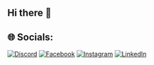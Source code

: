 ## Hi there 👋

<!--
**aes4096/aes4096** is a ✨ _special_ ✨ repository because its `README.md` (this file) appears on your GitHub profile.

Here are some ideas to get you started:

- 🔭 I’m currently working on ...
- 🌱 I’m currently learning ...
- 👯 I’m looking to collaborate on ...
- 🤔 I’m looking for help with ...
- 💬 Ask me about ...
- 📫 How to reach me: ...
- 😄 Pronouns: ...
- ⚡ Fun fact: ...
-->

## 🌐 Socials:
[![Discord](https://img.shields.io/badge/Discord-%237289DA.svg?logo=discord&logoColor=white)](https://discord.gg/3eA3dqWGTP) [![Facebook](https://img.shields.io/badge/Facebook-%231877F2.svg?logo=Facebook&logoColor=white)](https://facebook.com/ikukhtikov) [![Instagram](https://img.shields.io/badge/Instagram-%23E4405F.svg?logo=Instagram&logoColor=white)](https://instagram.com/aes.4096) [![LinkedIn](https://img.shields.io/badge/LinkedIn-%230077B5.svg?logo=linkedin&logoColor=white)](https://linkedin.com/in/kukhtikov) 
